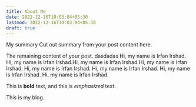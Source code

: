 ```yaml
---
title: About Me
date: 2022-12-16T10:03:04+05:30
lastmod: 2022-12-16T10:03:04+05:30
draft: true
---
```


My summary
Cut out summary from your post content here.

<!--more-->

The remaining content of your post. dasdadas
Hi, my name is Irfan Irshad.
Hi, my name is Irfan Irshad.Hi, my name is Irfan Irshad.Hi, my name is Irfan Irshad.
Hi, my name is Irfan Irshad.
Hi, my name is Irfan Irshad.
Hi, my name is Irfan Irshad.
Hi, my name is Irfan Irshad.

This is **bold** text, and this is _emphasized_ text.

This is my blog.
